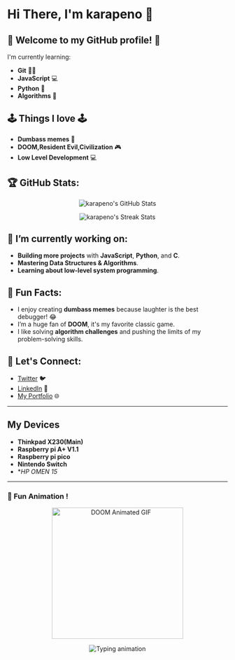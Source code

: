 # Hi There, I'm **karapeno** 👋

## 🎉 Welcome to my GitHub profile! 🎉

I'm currently learning:
- **Git** 🧑‍💻
- **JavaScript** 💻
- **Python** 🐍
- **Algorithms** 🧠

## 🕹️ Things I love 🕹️
- **Dumbass memes** 🤪
- **DOOM,Resident Evil,Civilization** 🎮
- **Low Level Development** 💻

## 🏆 GitHub Stats:
<p align="center">
  <img src="https://github-readme-stats.vercel.app/api?username=karapeno&theme=tokyonight&show_icons=true&hide_border=true&count_private=true" alt="karapeno's GitHub Stats" />
</p>

<p align="center">
  <img src="https://github-readme-streak-stats.herokuapp.com/?user=karapeno&theme=tokyonight&hide_border=true" alt="karapeno's Streak Stats" />
</p>

## 🌱 I’m currently working on:
- **Building more projects** with **JavaScript**, **Python**, and **C**.
- **Mastering Data Structures & Algorithms**.
- **Learning about low-level system programming**.

## 🌟 Fun Facts:
- I enjoy creating **dumbass memes** because laughter is the best debugger! 😂
- I’m a huge fan of **DOOM**, it's my favorite classic game.
- I like solving **algorithm challenges** and pushing the limits of my problem-solving skills.

## 💬 Let's Connect:
- [Twitter](https://twitter.com/kalajalapeno) 🐦
- [LinkedIn](https://linkedin.com/in/karapeno) 💼
- [My Portfolio](https://karapeno.dev) 🌐

---

## My Devices

- **Thinkpad X230(Main)**
- **Raspberry pi A+ V1.1**
- **Raspberry pi pico**
- **Nintendo Switch**
- **HP OMEN 15*

---

### 🚀 Fun Animation !

<p align="center">
  <img src="https://media0.giphy.com/media/v1.Y2lkPTc5MGI3NjExY3J4ZTY4N2xvZHpyYWU2bXc4MGRna29xNm1lYTVvaGYxZHVhNnVuZCZlcD12MV9pbnRlcm5hbF9naWZfYnlfaWQmY3Q9Zw/NsKjvlTb3xY9Mw8Jpf/giphy.webp" alt="DOOM Animated GIF" width="300" />
</p>

<p align="center">
  <img src="https://readme-typing-svg.demolab.com?font=Fira+Code&size=30&duration=2000&pause=1000&color=F70000&center=true&vCenter=true&repeat=false&width=435&lines=Currently+Learning+Git%2C+JavaScript%2C+Python%2C+and+Algorithms!" alt="Typing animation" />
</p>
